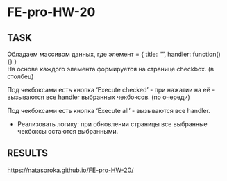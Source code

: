 # FE-pro-HW-20

## TASK

Обладаем массивом данных, где элемент = { title: “”, handler: function() {} }  
На основе каждого элемента формируется на странице checkbox. (в столбец)

Под чекбоксами есть кнопка ‘Execute checked’ - при нажатии на её - вызываются все handler выбранных чекбоксов. (по очереди)

Под чекбоксами есть кнопка ‘Execute all’ - вызываются все handler.


* Реализовать логику:
	при обновлении страницы все выбранные чекбоксы остаются выбранными.

## RESULTS

https://natasoroka.github.io/FE-pro-HW-20/


